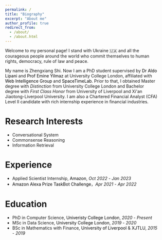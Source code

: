 ```yaml
---
permalink: /
title: "Biography"
excerpt: "About me"
author_profile: true
redirect_from: 
  - /about/
  - /about.html
---
```


<head>
<style>
a:link {
  text-decoration: none;
}

a:visited {
  text-decoration: none;
}

a:hover {
  text-decoration: underline;
}

a:active {
  text-decoration: underline;
}
</style>
</head>

<!-- ------ -->
Welcome to my personal page! I stand with Ukraine :ukraine: and all the courageous people around the world who commit themselves to human rights, democracy, rule of law and peace.

My name is Zhengxiang Shi. Now I am a PhD student supervised by <a href="https://aldolipani.com" style="color: black;">Dr Aldo Lipani</a> and <a href="https://sites.google.com/site/emineyilmaz/" style="color: black;">Prof Emine Yilmaz</a> at University College London, affiliated with <a href="http://wi.cs.ucl.ac.uk" style="color: black;">Web Intelligence Group</a> and <a href="https://www.ucl.ac.uk/civil-environmental-geomatic-engineering/research/groups-centres-and-sections/spacetimelab" style="color: black;">SpaceTimeLab</a>. Prior to that, I obtained Master degree with *Distinction* from University College London and Bachelor degree with *First Class Honor* from University of Liverpool and Xi'an Jiaotong-Liverpool University. I am also a Chartered Financial Analyst (CFA) Level II candidate with rich internship experience in financial industries.

<!-- My research interests lie in the area of machine learning, particularly in spatial reasoning over texts and conversational systems. Besides that, I am also working on the [2021 Amazon Alexa Prize TaskBot Challenge](https://www.amazon.science/academic-engagements/ten-university-teams-selected-to-participate-in-alexa-prize-taskbot-challenge) with [UCL Condita Team](http://wi.cs.ucl.ac.uk/index.php/2021/08/14/the-ucl-condita-team-selected-for-the-2021-alexa-prize-taskbot-challenge/). -->

<!-- I focus on improving common-sense reasoning in conversational agents by equipping them with abilities to infer and understand spatial relations in natural language. -->

Research Interests
======
- Conversational System
- Commonsense Reasoning
- Information Retrieval

Experience
======
- Applied Scientist Internship, <a href="https://www.amazon.science/author/zhengxiang-shi" style="color:black">Amazon</a>, *Oct 2022* - *Jan 2023*
- <a href="https://www.amazon.science/academic-engagements/ten-university-teams-selected-to-participate-in-alexa-prize-taskbot-challenge" style="color:black">Amazon Alexa Prize TaskBot Challenge</a>，*Apr 2021* - *Apr 2022*
<!-- - Alexa Prize TaskBot Challenge, <a href="https://www.amazon.science/academic-engagements/ten-university-teams-selected-to-participate-in-alexa-prize-taskbot-challenge" style="color:black">Amazon Alexa Prize TaskBot Challenge</a>, *May 2021 - May 2022* -->

Education
======
- PhD in Computer Science, <a href="http://ucl.ac.uk/" style="color:black">Univeristy College London</a>, *2020* - *Present* 
- MSc in Data Science, <a href="http://ucl.ac.uk/" style="color:black">University College London</a>, *2019* - *2020* 
- BSc in Mathematics with Finance, <a href="https://www.liverpool.ac.uk/" style="color:black">University of Liverpool</a> & <a href="https://www.xjtlu.edu.cn/en/" style="color:black">XJTLU</a>, *2015* - *2019* 
  
<!-- - BSc in Mathematics with Finance, Xi'an Jiaotong-Liverpool University, *2015* - *2017*  -->
<!-- :mortar_board:   -->

<!-- * Fall 2015: Research Assistant
  * Github University
  * Duties included: Merging pull requests
  * Supervisor: Professor Hub -->


<!-- **Markdown generator**



<!-- 
<div id="education">
<div class="namecard">
<table style="border-collapse: collapse; border: none;">

    <tr style="border:none; line-height:1.0">
    <td style="border: none;" width="2%"></td>
    <td class="logo-img-td" style="border: none;" width="8%"> <a href="https://www.ucl.ac.uk/"><img src="images/ucl.png" width="100%" align="right" /></a> </td>
    <td class="logo-txt-td" style="border: none;" width="80%"> 
        <p style="line-height:1.5">
          <span style="font-size:8pt"></span><br />
          <span style="font-weight:bold; color:black; font-size:12pt">Univeristy College London</span><br />
          <span style="font-weight:400; color:black; font-size:12pt">PhD in Computer Science</span><br />
          <span style="font-weight:400; color:black; font-size:12pt">2020 - Present</span>
        </p>
    </td>
    </tr>

    <tr style="border: none;">
    <td style="border: none;" width="2%"></td>
    <td class="logo-img-td" style="border: none;" width="8%"> <a href="https://www.ucl.ac.uk/"><img src="images/ucl.png" width="100%" /></a> </td>
    <td class="logo-txt-td" style="border: none;" width="80%">
        <p style="line-height:1.5">
          <span style="font-size:8pt"></span><br />
          <span style="font-weight:bold; color:black; font-size:12pt">Univeristy College London</span><br />
          <span style="font-weight:400; color:black; font-size:12pt">MSc in Data Science</span><br />
          <span style="font-weight:400; color:black; font-size:12pt">2019 - 2020</span>
        </p>
    </td>
    </tr>

    <tr style="border: none;">
    <td style="border: none;" width="2%"></td>
    <td class="logo-img-td" style="border: none;" width="8%"> <a href="https://www.liverpool.ac.uk/"><img src="images/uol.png" width="100%" /></a> </td>
    <td class="logo-txt-td" style="border: none;" width="80%"> 
        University of Liverpool & XJTLU <br />
        BSc in Mathematics with Finance <br />
        2015 - 2019
    </td>
    </tr>

</table>
</div>
</div> -->



